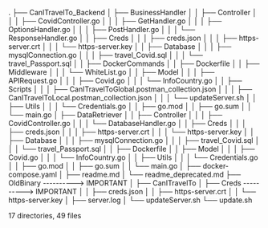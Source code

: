 . ├── CanITravelTo_Backend │ ├── BusinessHandler │ │ ├── Controller │ │ │ ├── CovidController.go │ │ │ ├── GetHandler.go
│ │ │ ├── OptionsHandler.go │ │ │ ├── PostHandler.go │ │ │ └── ResponseHandler.go │ │ ├── Creds │ │ │ ├── creds.json │ │
│ ├── https-server.crt │ │ │ └── https-server.key │ │ ├── Database │ │ │ ├── mysqlConnection.go │ │ │ ├──
travel_Covid.sql │ │ │ └── travel_Passport.sql │ │ ├── DockerCommands │ │ ├── Dockerfile │ │ ├── Middleware │ │ │ └──
WhiteList.go │ │ ├── Model │ │ │ ├── APIRequest.go │ │ │ ├── Covid.go │ │ │ └── InfoCountry.go │ │ ├── Scripts │ │ │ ├──
CanITravelToGlobal.postman_collection.json │ │ │ ├── CanITravelToLocal.postman_collection.json │ │ │ └── updateServer.sh
│ │ ├── Utils │ │ │ └── Credentials.go │ │ ├── go.mod │ │ ├── go.sum │ │ └── main.go │ ├── DataRetriever │ │ ├──
Controller │ │ │ ├── CovidController.go │ │ │ └── DatabaseHandler.go │ │ ├── Creds │ │ │ ├── creds.json │ │ │ ├──
https-server.crt │ │ │ └── https-server.key │ │ ├── Database │ │ │ ├── mysqlConnection.go │ │ │ ├── travel_Covid.sql │ │
│ └── travel_Passport.sql │ │ ├── Dockerfile │ │ ├── Model │ │ │ ├── Covid.go │ │ │ └── InfoCountry.go │ │ ├── Utils │ │
│ └── Credentials.go │ │ ├── go.mod │ │ ├── go.sum │ │ └── main.go │ ├── docker-compose.yaml │ ├── readme.md │ └──
readme_deprecated.md ├── OldBinary ----------> IMPORTANT │ ├── CanITravelTo │ ├── Creds ----------> IMPORTANT │ │ ├──
creds.json │ │ ├── https-server.crt │ │ └── https-server.key │ ├── server.log │ └── updateServer.sh └── update.sh

17 directories, 49 files